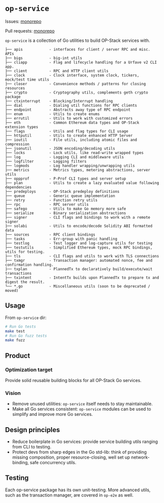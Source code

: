 # `op-service`

Issues: [monorepo](https://github.com/ethereum-optimism/optimism/issues?q=is%3Aissue%20state%3Aopen%20label%3AA-op-service)

Pull requests: [monorepo](https://github.com/ethereum-optimism/optimism/pulls?q=is%3Aopen+is%3Apr+label%3AA-op-service)

`op-service` is a collection of Go utilities to build OP-Stack services with.

```text
├── apis            - interfaces for client / server RPC and misc. APIs
├── bigs            - big-int utils
├── cliapp          - Flag and lifecycle handling for a Urfave v2 CLI app.
├── client          - RPC and HTTP client utils
├── clock           - Clock interface, system clock, tickers, mock/test time utils
├── closer          - Convenience methods / patterns for closing resources
├── crypto          - Cryptography utils, complements geth crypto package
├── ctxinterrupt    - Blocking/Interrupt handling
├── dial            - Dialing util functions for RPC clients
├── endpoint        - Abstracts away type of RPC endpoint
├── enum            - Utils to create enums
├── errutil         - Utils to work with customized errors
├── eth             - Common Ethereum data types and OP-Stack extension types
├── flags           - Utils and flag types for CLI usage
├── httputil        - Utils to create enhanced HTTP Server
├── ioutil          - File utils, including atomic files and compression
├── jsonutil        - JSON encoding/decoding utils
├── locks           - Lock utils, like read-write wrapped types
├── log             - Logging CLI and middleware utils
├── logfilter       - Logging filters
├── logmods         - Log handler wrapping/unwrapping utils
├── metrics         - Metrics types, metering abstractions, server utils
├── oppprof         - P-Prof CLI types and server setup
├── plan            - Utils to create a lazy evaluated value following dependencies
├── predeploys      - OP-Stack predeploy definitions
├── queue           - Generic queue implementation
├── retry           - Function retry utils
├── rpc             - RPC server utils
├── safego          - Utils to make Go memory more safe
├── serialize       - Binary serialization abstractions
├── signer          - CLI flags and bindings to work with a remote signer
├── solabi          - Utils to encode/decode Solidity ABI formatted data
├── sources         - RPC client bindings
├── tasks           - Err-group with panic handling
├── testlog         - Test logger and log-capture utils for testing
├── testutils       - Simplified Ethereum types, mock RPC bindings, utils for testing.
├── tls             - CLI flags and utils to work with TLS connections
├── txmgr           - Transaction manager: automated nonce, fee and confirmation handling.
├── txplan          - PlannedTx to declaratively build/execute/wait transactions
├── txintent        - IntentTx builds upon PlannedTx to prepare tx and digest the result.
└── *.go            - Miscellaneous utils (soon to be deprecated / moved)
```

## Usage

From `op-service` dir:
```bash
# Run Go tests
make test
# Run Go fuzz tests
make fuzz
```

## Product

### Optimization target

Provide solid reusable building blocks for all OP-Stack Go services.

### Vision

- Remove unused utilities: `op-service` itself needs to stay maintainable.
- Make all Go services consistent: `op-service` modules can be used to simplify and improve more Go services.

## Design principles

- Reduce boilerplate in Go services: provide service building utils ranging from CLI to testing.
- Protect devs from sharp edges in the Go std-lib: think of providing missing composition,
  proper resource-closing, well set up network-binding, safe concurrency utils.

## Testing

Each op-service package has its own unit-testing.
More advanced utils, such as the transaction manager, are covered in `op-e2e` as well.
